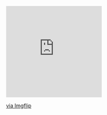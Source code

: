 <div style="width:260px;max-width:100%;"><div style="height:0;padding-bottom:95.77%;position:relative;"><iframe width="260" height="249" style="position:absolute;top:0;left:0;width:100%;height:100%;" frameBorder="0" src="https://imgflip.com/embed/5zi380"></iframe></div><p><a href="https://imgflip.com/gif/5zi380">via Imgflip</a></p></div>
